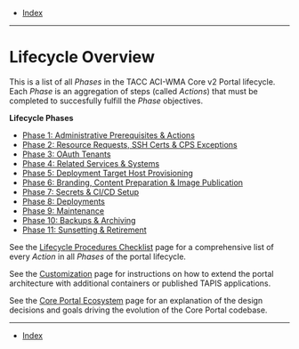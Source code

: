 - [Index](../index.md)

---

# Lifecycle Overview

This is a list of all _Phases_ in the TACC ACI-WMA Core v2 Portal lifecycle. Each _Phase_ is an aggregation of steps (called _Actions_) that must be completed to succesfully fulfill the _Phase_ objectives.

**Lifecycle Phases**

- [Phase 1: Administrative Prerequisites & Actions](phase_01.md)
- [Phase 2: Resource Requests, SSH Certs & CPS Exceptions](phase_02.md)
- [Phase 3: OAuth Tenants](phase_03.md)
- [Phase 4: Related Services & Systems](phase_04.md)
- [Phase 5: Deployment Target Host Provisioning](phase_05.md)
- [Phase 6: Branding, Content Preparation & Image Publication](phase_06.md)
- [Phase 7: Secrets & CI/CD Setup](phase_07.md)
- [Phase 8: Deployments](phase_08.md)
- [Phase 9: Maintenance](phase_09.md)
- [Phase 10: Backups & Archiving](phase_10.md)
- [Phase 11: Sunsetting & Retirement](phase_11.md)

See the [Lifecycle Procedures Checklist](checklist.md) page for a comprehensive list of every _Action_ in all _Phases_ of the portal lifecycle.

See the [Customization](customization.md) page for instructions on how to extend the portal architecture with additional containers or published TAPIS applications.

See the [Core Portal Ecosystem](pages/ecosystem.md) page for an explanation of the design decisions and goals driving the evolution of the Core Portal codebase.

---

- [Index](../index.md)
